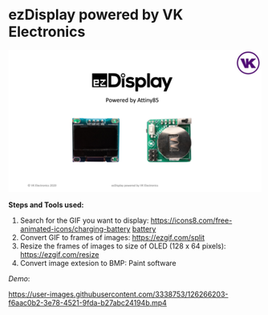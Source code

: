# ezDisplay powered by VK Electronics

![ezDisplay](images/ezDisplay.png)

**Steps and Tools used:**
1. Search for the GIF you want to display: https://icons8.com/free-animated-icons/charging-battery
   [battery](images/battery.gif)
2. Convert GIF to frames of images: https://ezgif.com/split
3. Resize the frames of images to size of OLED (128 x 64 pixels): https://ezgif.com/resize
4. Convert image extesion to BMP: Paint software

*Demo*:

https://user-images.githubusercontent.com/3338753/126266203-f6aac0b2-3e78-4521-9fda-b27abc24194b.mp4




